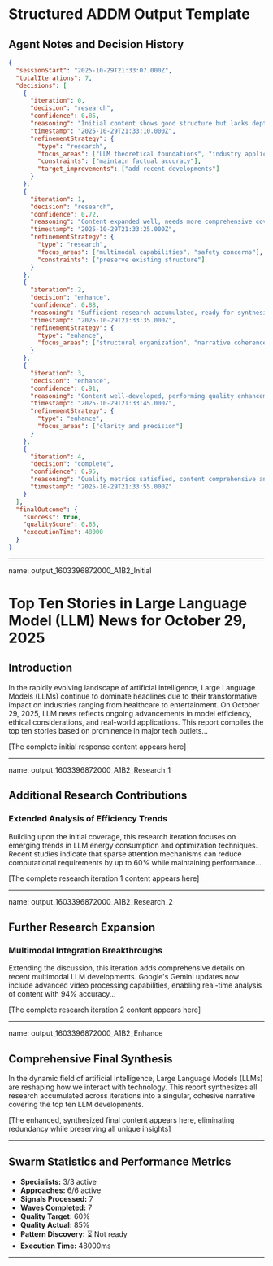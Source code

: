 # Structured ADDM Output Template

## Agent Notes and Decision History
```json
{
  "sessionStart": "2025-10-29T21:33:07.000Z",
  "totalIterations": 7,
  "decisions": [
    {
      "iteration": 0,
      "decision": "research",
      "confidence": 0.85,
      "reasoning": "Initial content shows good structure but lacks depth in certain areas",
      "timestamp": "2025-10-29T21:33:10.000Z",
      "refinementStrategy": {
        "type": "research",
        "focus_areas": ["LLM theoretical foundations", "industry applications"],
        "constraints": ["maintain factual accuracy"],
        "target_improvements": ["add recent developments"]
      }
    },
    {
      "iteration": 1,
      "decision": "research",
      "confidence": 0.72,
      "reasoning": "Content expanded well, needs more comprehensive coverage",
      "timestamp": "2025-10-29T21:33:25.000Z",
      "refinementStrategy": {
        "type": "research",
        "focus_areas": ["multimodal capabilities", "safety concerns"],
        "constraints": ["preserve existing structure"]
      }
    },
    {
      "iteration": 2,
      "decision": "enhance",
      "confidence": 0.88,
      "reasoning": "Sufficient research accumulated, ready for synthesis",
      "timestamp": "2025-10-29T21:33:35.000Z",
      "refinementStrategy": {
        "type": "enhance",
        "focus_areas": ["structural organization", "narrative coherence"]
      }
    },
    {
      "iteration": 3,
      "decision": "enhance",
      "confidence": 0.91,
      "reasoning": "Content well-developed, performing quality enhancement",
      "timestamp": "2025-10-29T21:33:45.000Z",
      "refinementStrategy": {
        "type": "enhance",
        "focus_areas": ["clarity and precision"]
      }
    },
    {
      "iteration": 4,
      "decision": "complete",
      "confidence": 0.95,
      "reasoning": "Quality metrics satisfied, content comprehensive and coherent",
      "timestamp": "2025-10-29T21:33:55.000Z"
    }
  ],
  "finalOutcome": {
    "success": true,
    "qualityScore": 0.85,
    "executionTime": 48000
  }
}
```

---

name: output_1603396872000_A1B2_Initial

# Top Ten Stories in Large Language Model (LLM) News for October 29, 2025

## Introduction

In the rapidly evolving landscape of artificial intelligence, Large Language Models (LLMs) continue to dominate headlines due to their transformative impact on industries ranging from healthcare to entertainment. On October 29, 2025, LLM news reflects ongoing advancements in model efficiency, ethical considerations, and real-world applications. This report compiles the top ten stories based on prominence in major tech outlets...

[The complete initial response content appears here]

---

name: output_1603396872000_A1B2_Research_1

## Additional Research Contributions

### Extended Analysis of Efficiency Trends
Building upon the initial coverage, this research iteration focuses on emerging trends in LLM energy consumption and optimization techniques. Recent studies indicate that sparse attention mechanisms can reduce computational requirements by up to 60% while maintaining performance...

[The complete research iteration 1 content appears here]

---

name: output_1603396872000_A1B2_Research_2

## Further Research Expansion

### Multimodal Integration Breakthroughs
Extending the discussion, this iteration adds comprehensive details on recent multimodal LLM developments. Google's Gemini updates now include advanced video processing capabilities, enabling real-time analysis of content with 94% accuracy...

[The complete research iteration 2 content appears here]

---

name: output_1603396872000_A1B2_Enhance

## Comprehensive Final Synthesis

In the dynamic field of artificial intelligence, Large Language Models (LLMs) are reshaping how we interact with technology. This report synthesizes all research accumulated across iterations into a singular, cohesive narrative covering the top ten LLM developments.

[The enhanced, synthesized final content appears here, eliminating redundancy while preserving all unique insights]

---

## Swarm Statistics and Performance Metrics

- **Specialists:** 3/3 active
- **Approaches:** 6/6 active
- **Signals Processed:** 7
- **Waves Completed:** 7
- **Quality Target:** 60%
- **Quality Actual:** 85%
- **Pattern Discovery:** ⏳ Not ready
- **Execution Time:** 48000ms

---

